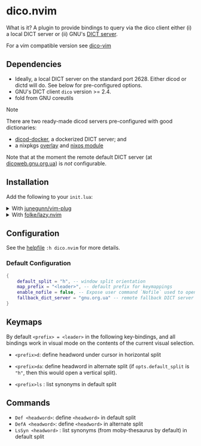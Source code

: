 # dico.nvim

What is it? A plugin to provide bindings to query via the dico client either
(i) a local DICT server or (ii) GNU's [DICT server](dicoweb.gnu.org.ua).

For a vim compatible version see
[dico-vim](https://github.com/metaporia/dico-vim)


## Dependencies

* Ideally, a local DICT server on the standard port 2628. Either dicod or dictd
  will do. See below for pre-configured options.
* GNU's DICT client `dico` version >= 2.4.
* fold from GNU coreutils



> [!NOTE]
> There are two ready-made dicod servers pre-configured with good
> dictionaries:
> - [dicod-docker](https://github.com/metaporia/dot/tree/489cd70eae8eb4b48b4b02637578d216d76b759f/overlays/dico),
>   a dockerized DICT server; and
> - a nixpkgs [overlay](https://github.com/metaporia/dot/) and [nixos module](https://github.com/metaporia/dot/blob/489cd70eae8eb4b48b4b02637578d216d76b759f/home/modules/dicod.nix)

Note that at the moment the remote default DICT server (at [dicoweb.gnu.org.ua]())
is _not_ configurable.


## Installation

Add the following to your `init.lua`:

<details>
    <summary>With <a href="https://github.com/junegunn/vim-plug">junegunn/vim-plug</a>
    </summary>
    <code>Plug "metaporia/dico.nvim"</code>
</details>

<details>
    <summary>With <a href="https://github.com/folke/lazy.nvim">folke/lazy.nvim</a>
    </summary>
    <code>{ "metaporia/dico.nvim", config = true}</code>
</details>

## Configuration

See the [helpfile](doc/dico.nvim.txt) `:h dico.nvim` for more details.

### Default Configuration

```lua
{
    default_split = "h", -- window split orientation
    map_prefix = "<leader>", -- default prefix for keymappings
    enable_nofile = false, -- Expose user command `Nofile` used to open scratch buffer
    fallback_dict_server = "gnu.org.ua" -- remote fallback DICT server
}

```

## Keymaps

By default `<prefix> = <leader>` in the following key-bindings, and all bindings
work in visual mode on the contents of the current visual selection.

* `<prefix>d`: define headword under cursor in horizontal split
* `<prefix>da`: define headword in alternate split (if `opts.default_split` is
  `"h"`, then this would open a vertical split).


* `<prefix>ls` : list synonyms in default split

## Commands

* `Def <headword>`: define `<headword>` in default split
* `DefA <headword>`: define `<headword>` in alternate split
* `LsSyn <headword>` : list synonyms (from moby-thesaurus by default) in
  default split



